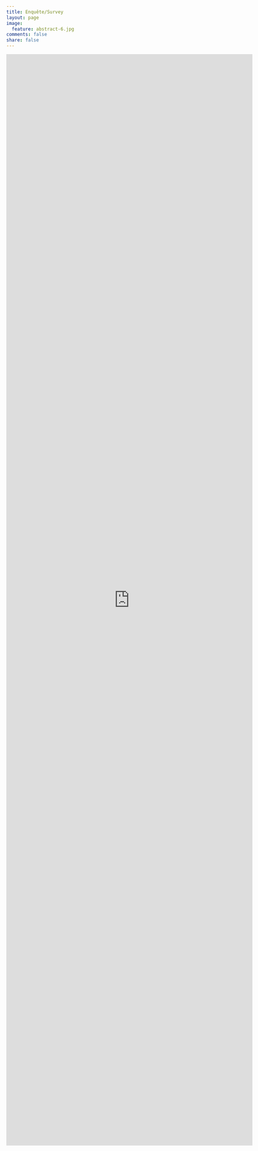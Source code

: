 ```yaml
---
title: Enquête/Survey
layout: page
image:
  feature: abstract-6.jpg
comments: false
share: false
---
```



<iframe src="https://docs.google.com/forms/d/1ga_UtOJV6Ztt0gAVLxr_qT4_zGe5rJjfEIduBbPthjU/viewform?embedded=true" width="650" height="2875" frameborder="0" marginheight="0" marginwidth="0">Loading...</iframe>
